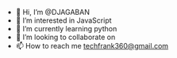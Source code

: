 - 👋 Hi, I’m @DJAGABAN
- 👀 I’m interested in JavaScript
- 🌱 I’m currently learning python
- 💞️ I’m looking to collaborate on 
- 📫 How to reach me techfrank360@gmail.com

<!---
DJAGABAN/DJAGABAN is a ✨ special ✨ repository because its `README.md` (this file) appears on your GitHub profile.
You can click the Preview link to take a look at your changes.
--->

